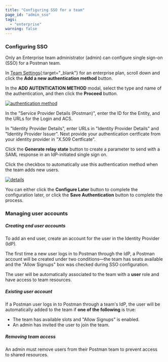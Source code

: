 ```yaml
---
title: "Configuring SSO for a team"
page_id: "admin_sso"
tags: 
  - "enterprise"
warning: false
---
```


### Configuring SSO

Only an Enterprise team administrator (admin) can configure single sign-on (SSO) for a Postman team.

In [Team Settings](https://app.getpostman.com/dashboard/teams/edit){:target="_blank"} for an enterprise plan, scroll down and click the **Add a new authentication method** button.

In the **ADD AUTENTICATION METHOD** modal, select the type and name of the authentication, and then click the **Proceed** button.

[![authentication method](https://s3.amazonaws.com/postman-static-getpostman-com/postman-docs/ENT-add-authentication-method-2.png)](https://s3.amazonaws.com/postman-static-getpostman-com/postman-docs/ENT-add-authentication-method-2.png)

In the "Service Provider Details (Postman)", enter the ID for the Entity, and the URLs for the Login and ACS.
 
In "Identity Provider Details", enter URLs in "Identity Provider Details" and "Identity Provider Issuer". Next provide your authentication certficate from your identity provider in "X.509 Certficate".

Click the **Generate relay state** button to create a parameter to send with a SAML response in an IdP-initiated single sign on. 

Click the checkbox to automatically use this authentication method when the team adds new users.

[![details](https://s3.amazonaws.com/postman-static-getpostman-com/postman-docs/ENT-identity-provider-details.png)](https://s3.amazonaws.com/postman-static-getpostman-com/postman-docs/ENT-identity-provider-details.png)

You can either click the **Configure Later** button to complete the configuration later, or click the **Save Authentication** button to complete the process.

### Managing user accounts

##### **Creating end user accounts**

To add an end user, create an account for the user in the Identity Provider (IdP).

The first time a new user logs in to Postman through the IdP, a Postman account will be created under two conditions—the team has seats available and the "Allow Signups" box was checked during SSO configuration. 

The user will be automatically associated to the team with a **user** role and have access to team resources.

##### **Existing user account**

If a Postman user logs in to Postman through a team's IdP, the user will be automatically added to the team if **one of the following** is true:
   
   *   The team has available slots and "Allow Signups" is enabled.
   *   An admin has invited the user to join the team.

##### **Removing team access**

An admin must remove users from their Postman team to prevent access to shared resources.

